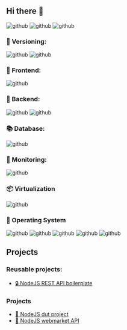## Hi there 🎉

![github](https://img.shields.io/badge/JavaScript-F7DF1E?style=for-the-badge&logo=javascript&logoColor=black)
![github](https://img.shields.io/badge/TypeScript-3178C6?style=for-the-badge&logo=typescript&logoColor=white)
![github](https://img.shields.io/badge/Python-3776AB?style=for-the-badge&logo=python&logoColor=white)

### 🔀 Versioning:
![github](https://img.shields.io/badge/GitHub-000000?style=for-the-badge&logo=GitHub)
![github](https://img.shields.io/badge/Gitlab-FC6D26?style=for-the-badge&logo=Gitlab)
### 🎨 Frontend:
![github](https://img.shields.io/badge/Angular-DD0031?style=for-the-badge&logo=angular)
### 🚀 Backend:
![github](https://img.shields.io/badge/Node.js-339933?style=for-the-badge&logo=Node.js&logoColor=white)
![github](https://img.shields.io/badge/Express-000000?style=for-the-badge&logo=Express)
### 📚 Database:
![github](https://img.shields.io/badge/MongoDB-47A248?style=for-the-badge&logo=MongoDB&logoColor=white)
### 🔎 Monitoring:
![github](https://img.shields.io/badge/Elastic-005571?style=for-the-badge&logo=Elastic)
### 📦 Virtualization
![github](https://img.shields.io/badge/Docker-2496ED?style=for-the-badge&logo=Docker&logoColor=white)
### 💾 Operating System
![github](https://img.shields.io/badge/MacOS-000000?style=for-the-badge&logo=Apple&logoColor=white)
![github](https://img.shields.io/badge/Linux-FCC624?style=for-the-badge&logo=Linux&logoColor=black)
![github](https://img.shields.io/badge/Ubuntu-E95420?style=for-the-badge&logo=Ubuntu&logoColor=white)
![github](https://img.shields.io/badge/Kali-557C94?style=for-the-badge&logo=KaliLinux&logoColor=white)
![github](https://img.shields.io/badge/Windows-0078D6?style=for-the-badge&logo=Windows&logoColor=white)

## Projects

### Reusable projects:
 - <a href="https://github.com/nexus9111/personal_api_boilerplate">🔒 NodeJS REST API boilerplate</a>

### Projects
 - <a href="https://github.com/nexus9111/travel_ticket_project_IUT">🛫 NodeJS dut project</a>
 - <a href="https://github.com/nexus9111/api_webmarket_nodejs">🛒 NodeJS webmarket API</a>

 
